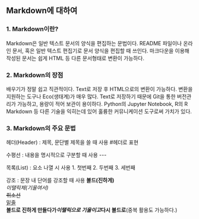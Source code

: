 Markdown에 대하여
-----------------

### 1. Markdown이란?
Markdown은 일반 텍스트 문서의 양식을 편집하는 문법이다. README 파일이나 온라인 문서, 혹은 일반 텍스트 편집기로 문서 양식을 편집할 때 쓰인다. 마크다운을 이용해 작성된 문서는 쉽게 HTML 등 다른 문서형태로 변환이 가능하다.

### 2. Markdown의 장점
배우기가 정말 쉽고 직관적이다.
Text로 저장 후 HTML으로의 변환이 가능하다. 변환을 지원하는 도구나 Eco(생태계)가 매우 많다.
Text로 저장하기 때문에 Git을 통한 버전관리가 가능하고, 용량이 적어 보관이 용이하다.
Python의 Jupyter Notebook, R의 R Markdown 등 다른 기술을 익히는데 있어 훌륭한 커뮤니케이션 도구로써 가치가 있다.

### 3. Markdown의 주요 문법
헤더(Header) : 제목, 문단별 제목을 쓸 때 사용
    #헤더로 표현

수평선 : 내용을 명시적으로 구분할 때 사용
    ---

목록(List) : 요소 나열 시 사용
    1. 첫번째
    2. 두번째
    3. 세번째

강조 : 문장 내 단어를 강조할 때 사용
    __볼드(진하게)__  
    _이탤릭체(기울여서)_    
    ~~취소선~~  
    <u>밑줄</u>  
    __볼드로 진하게 만들다가*이탤릭으로 기울이고*다시 볼드로__(중복 활용도 가능하다.)

